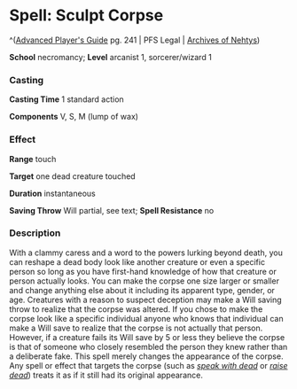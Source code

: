 # Spell: Sculpt Corpse

^([Advanced Player's Guide][ss-sculpt-corpse] pg. 241 | PFS Legal | [Archives of Nehtys][sn-sculpt-corpse])

**School** necromancy; **Level** arcanist 1, sorcerer/wizard 1

### Casting

**Casting Time** 1 standard action

**Components** V, S, M (lump of wax)

### Effect

**Range** touch

**Target** one dead creature touched

**Duration** instantaneous

**Saving Throw** Will partial, see text; **Spell Resistance** no

### Description

With a clammy caress and a word to the powers lurking beyond death, you can reshape a dead body look like another creature or even a specific person so long as you have first-hand knowledge of how that creature or person actually looks. You can make the corpse one size larger or smaller and change anything else about it including its apparent type, gender, or age. Creatures with a reason to suspect deception may make a Will saving throw to realize that the corpse was altered. If you chose to make the corpse look like a specific individual anyone who knows that individual can make a Will save to realize that the corpse is not actually that person. However, if a creature fails its Will save by 5 or less they believe the corpse is that of someone who closely resembled the person they knew rather than a deliberate fake. This spell merely changes the appearance of the corpse. Any spell or effect that targets the corpse (such as _[speak with dead]_ or _[raise dead]_) treats it as if it still had its original appearance.

[ss-sculpt-corpse]: http://paizo.com/pathfinderRPG/v57
[sn-sculpt-corpse]: http://www.archivesofnethys.com/SpellDisplay.aspx?ItemName=Sculpt%20Corpse
[speak with dead]: http://www.archivesofnethys.com/SpellDisplay.aspx?ItemName=speak%20with%20dead
[raise dead]: http://www.archivesofnethys.com/SpellDisplay.aspx?ItemName=raise%20dead